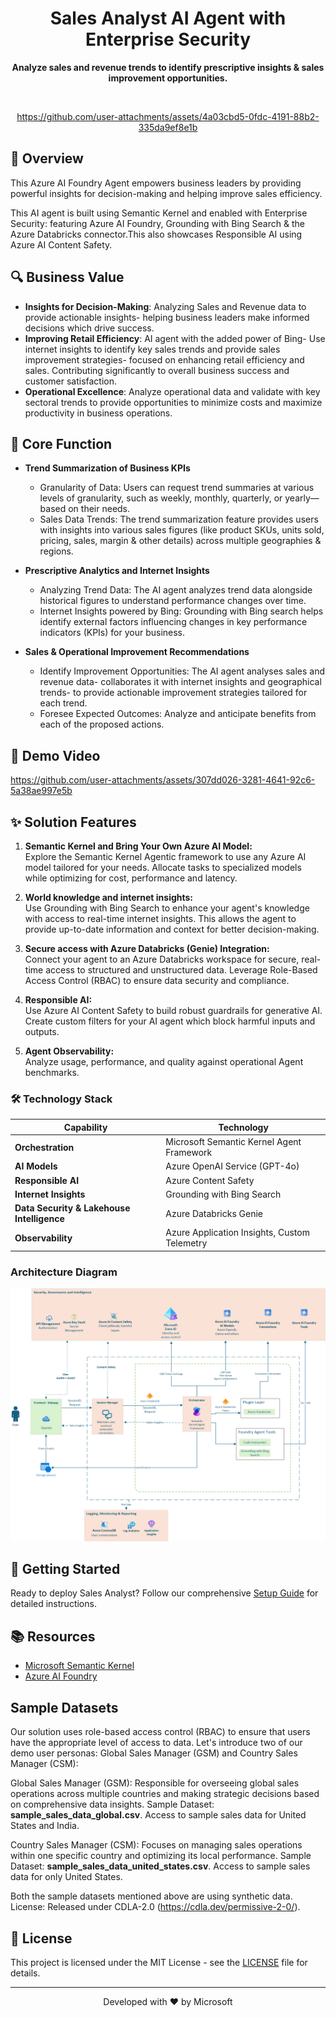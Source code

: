 <div align="center">
  <h1>
    Sales Analyst AI Agent with Enterprise Security
  </h1>
  <p><strong>Analyze sales and revenue trends to identify prescriptive insights & sales improvement opportunities.</strong></p>
  <br>
  

https://github.com/user-attachments/assets/4a03cbd5-0fdc-4191-88b2-335da9ef8e1b


</div>

## 🚀 Overview

This Azure AI Foundry Agent empowers business leaders by providing powerful insights for decision-making and helping improve sales efficiency.

This AI agent is built using Semantic Kernel and enabled with Enterprise Security: featuring Azure AI Foundry, Grounding with Bing Search & the Azure Databricks connector.This also showcases Responsible AI using Azure AI Content Safety.

## 🔍 Business Value

- **Insights for Decision-Making**: Analyzing Sales and Revenue data to provide actionable insights- helping business leaders make informed decisions which drive success.
- **Improving Retail Efficiency**: AI agent with the added power of Bing- Use internet insights to identify key sales trends and provide sales improvement strategies- focused on enhancing retail efficiency and sales. Contributing significantly to overall business success and customer satisfaction.
- **Operational Excellence**: Analyze operational data and validate with key sectoral trends to provide opportunities to minimize costs and maximize productivity in business operations.

## 💼 Core Function

- **Trend Summarization of Business KPIs**
  - Granularity of Data: Users can request trend summaries at various levels of granularity, such as weekly, monthly, quarterly, or yearly—based on their needs.
  - Sales Data Trends:  The trend summarization feature provides users with insights into various sales figures (like product SKUs, units sold, pricing, sales, margin & other details) across multiple geographies & regions.

- **Prescriptive Analytics and Internet Insights**
  - Analyzing Trend Data: The AI agent analyzes trend data alongside historical figures to understand performance changes over time.
  - Internet Insights powered by Bing: Grounding with Bing search helps identify external factors influencing changes in key performance indicators (KPIs) for your business.

- **Sales & Operational Improvement Recommendations**
  - Identify Improvement Opportunities: The AI agent analyses sales and revenue data- collaborates it with internet insights and geographical trends- to provide actionable improvement strategies tailored for each trend.
  - Foresee Expected Outcomes: Analyze and anticipate benefits from each of the proposed actions.

## 🎥 Demo Video



https://github.com/user-attachments/assets/307dd026-3281-4641-92c6-5a38ae997e5b



## ✨ Solution Features

1. **Semantic Kernel and Bring Your Own Azure AI Model:** <br>
Explore the Semantic Kernel Agentic framework to use any Azure AI model tailored for your needs. Allocate tasks to specialized models while optimizing for cost, performance and latency.

2. **World knowledge and internet insights:** <br>
Use Grounding with Bing Search to enhance your agent's knowledge with access to real-time internet insights. This allows the agent to provide up-to-date information and context for better decision-making.

3. **Secure access with Azure Databricks (Genie) Integration:** <br>
Connect your agent to an Azure Databricks workspace for secure, real-time access to structured and unstructured data. Leverage Role-Based Access Control (RBAC) to ensure data security and compliance.

4. **Responsible AI:** <br>
Use Azure AI Content Safety to build robust guardrails for generative AI. Create custom filters for your AI agent which block harmful inputs and outputs.

5. **Agent Observability:** <br>
Analyze usage, performance, and quality against operational Agent benchmarks.


### 🛠️ Technology Stack

| Capability | Technology |
|------------|------------|
| **Orchestration** | Microsoft Semantic Kernel Agent Framework |
| **AI Models** | Azure OpenAI Service (GPT-4o) |
| **Responsible AI** | Azure Content Safety |
| **Internet Insights** | Grounding with Bing Search |
| **Data Security & Lakehouse Intelligence** | Azure Databricks Genie |
| **Observability** | Azure Application Insights, Custom Telemetry |

### Architecture Diagram
![Sales Analyst Architecture](src/solution_accelerators/sales_analyst/docs/images/sales_analyst_architecture_diagram.png)


## 🔧 Getting Started

Ready to deploy Sales Analyst? Follow our comprehensive [Setup Guide](src/solution_accelerators/sales_analyst/SETUP.md) for detailed instructions.

## 📚 Resources

- [Microsoft Semantic Kernel](https://github.com/microsoft/semantic-kernel)
- [Azure AI Foundry](https://ai.azure.com/)

## Sample Datasets
Our solution uses role-based access control (RBAC) to ensure that users have the appropriate level of access to data. 
Let's introduce two of our demo user personas: Global Sales Manager (GSM) and Country Sales Manager (CSM):
 
Global Sales Manager (GSM): 
Responsible for overseeing global sales operations across multiple countries and making strategic decisions based on comprehensive data insights. 
Sample Dataset: **sample_sales_data_global.csv**. Access to sample sales data for United States and India.
 
Country Sales Manager (CSM): 
Focuses on managing sales operations within one specific country and optimizing its local performance.
Sample Dataset: **sample_sales_data_united_states.csv**. Access to sample sales data for only United States.
 
Both the sample datasets mentioned above are using synthetic data.
License: Released under CDLA-2.0 (https://cdla.dev/permissive-2-0/).

## 📄 License

This project is licensed under the MIT License - see the [LICENSE](LICENSE) file for details.

---

<div align="center">
  <p>Developed with ❤️ by Microsoft</p>
</div>

